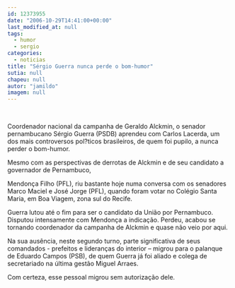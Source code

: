 ```yaml
---
id: 12373955
date: "2006-10-29T14:41:00+00:00"
last_modified_at: null
tags:
  - humor
  - sergio
categories:
  - noticias
title: "Sérgio Guerra nunca perde o bom-humor"
sutia: null
chapeu: null
autor: "jamildo"
imagem: null
---
```

<p>&nbsp;</p>
<p>Coordenador nacional da campanha de Geraldo Alckmin, o senador pernambucano S&eacute;rgio Guerra (PSDB) aprendeu com Carlos Lacerda, um dos mais controversos pol?ticos brasileiros, de quem foi pupilo, a nunca perder o bom-humor.</p>
<p>Mesmo com as perspectivas de derrotas de Alckmin e de seu candidato a governador de Pernambuco,</p>
<p>Mendon&ccedil;a Filho (PFL), riu bastante hoje numa conversa com os senadores Marco Maciel e Jos&eacute; Jorge (PFL), quando foram votar no Col&eacute;gio Santa Maria, em Boa Viagem, zona sul do Recife.</p>
<p>Guerra lutou at&eacute; o fim para ser o candidato da Uni&atilde;o por Pernambuco. Disputou intensamente com Mendon&ccedil;a a indica&ccedil;&atilde;o. Perdeu, acabou se tornando coordenador da campanha de Alckmin e quase n&atilde;o veio por aqui.</p>
<p>Na sua aus&ecirc;ncia, neste segundo turno, parte significativa de seus comandados - prefeitos e lideran&ccedil;as do interior &ndash; migrou para o palanque de Eduardo Campos (PSB), de quem Guerra j&aacute; foi aliado e colega de secretariado na &uacute;ltima gest&atilde;o Miguel Arraes.</p>
<p>Com certeza, esse pessoal migrou sem autoriza&ccedil;&atilde;o dele.</p>
